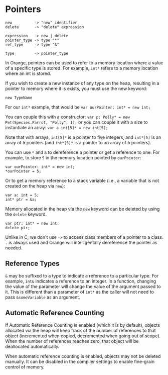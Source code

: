# Pointers

	new          -> "new" identifier
	delete       -> "delete" expression

	expression   -> new | delete
	pointer_type -> type "*"
	ref_type     -> type "&"

	type         -> pointer_type

In Orange, pointers can be used to refer to a memory location where a value of a specific type is stored. For example, `int*` refers to a memory location where an int is stored.

If you wish to create a new instance of any type on the heap, resulting in a pointer to memory where it is exists, you must use the new keyword:

    new TypeName

For our `int*` example, that would be `var ourPointer: int* = new int;`

You can couple this with a constructor: `var p: Polly* = new Pet(Species.Parrot, "Polly", 1);`
or you can couple it with a size to instantiate an array: `var a int[5]* = new int[5];`

Note that with arrays, `int[5]*` is a pointer to five integers, and `int*[5]` is an array of 5 pointers (and `int*[5]*` is a pointer to an array of 5 pointers).

You can use `*` and `&` to dereference a pointer or get a reference to one. For example, to store `5` in the memory location pointed by `ourPointer`:

    var ourPointer: int* = new int;
    *ourPointer = 5;

Or to get a memory reference to a stack variable (i.e., a variable that is not created on the heap via `new`):

    var a: int = 5;
    int* ptr = &a;

Memory allocated in the heap via the `new` keyword can be deleted by using the `delete` keyword.

    var ptr: int* = new int;
    delete ptr;

Unlike in C, we don't use `->` to access class members of a pointer to a class. `.` is always used and Orange will intelligentally dereference the pointer as needed.

## Reference Types

`&` may be suffixed to a type to indicate a reference to a particular type. For example, `int&` indicates a reference to an integer. In a function, changing the value of the parameter  will change the value of the argument passed to it. This is different than a parameter of `int*` as the caller will not need to pass `&someVariable` as an argument.

## Automatic Reference Counting

If Automatic Reference Counting is enabled (which it is by default), objects allocated via the heap will keep track of the number of references to that object (incremented when copied, decremented when going out of scope). When the number of references reaches zero, that object will be deallocated automatically.

When automatic reference counting is enabled, objects may not be deleted manually. It can be disabled in the compiler settings to enable fine-grain control of memory.
